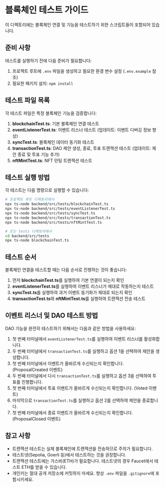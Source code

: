 # 블록체인 테스트 가이드

이 디렉토리에는 블록체인 연결 및 기능을 테스트하기 위한 스크립트들이 포함되어 있습니다.

## 준비 사항

테스트를 실행하기 전에 다음 준비가 필요합니다:

1. 프로젝트 루트에 `.env` 파일을 생성하고 필요한 환경 변수 설정 (`.env.example` 참조)
2. 필요한 패키지 설치: `npm install`

## 테스트 파일 목록

각 테스트 파일은 특정 블록체인 기능을 검증합니다:

1. **blockchainTest.ts**: 기본 블록체인 연결 테스트
2. **eventListenerTest.ts**: 이벤트 리스너 테스트 (업데이트: 이벤트 디버깅 정보 향상)
3. **syncTest.ts**: 블록체인 데이터 동기화 테스트
4. **transactionTest.ts**: DAO 제안 생성, 종료, 투표 트랜잭션 테스트 (업데이트: 제안 종료 및 투표 기능 추가)
5. **nftMintTest.ts**: NFT 민팅 트랜잭션 테스트

## 테스트 실행 방법

각 테스트는 다음 명령으로 실행할 수 있습니다:

```bash
# 프로젝트 루트 디렉토리에서
npx ts-node backend/src/tests/blockchainTest.ts
npx ts-node backend/src/tests/eventListenerTest.ts
npx ts-node backend/src/tests/syncTest.ts
npx ts-node backend/src/tests/transactionTest.ts
npx ts-node backend/src/tests/nftMintTest.ts

# 또는 tests 디렉토리에서
cd backend/src/tests
npx ts-node blockchainTest.ts
```

## 테스트 순서

블록체인 연결을 테스트할 때는 다음 순서로 진행하는 것이 좋습니다:

1. 먼저 **blockchainTest.ts**를 실행하여 기본 연결이 되는지 확인
2. **eventListenerTest.ts**를 실행하여 이벤트 리스너가 제대로 작동하는지 테스트
3. **syncTest.ts**를 실행하여 과거 이벤트 동기화가 제대로 되는지 확인
4. **transactionTest.ts**와 **nftMintTest.ts**를 실행하여 트랜잭션 전송 테스트

## 이벤트 리스너 및 DAO 테스트 방법

DAO 기능을 완전히 테스트하기 위해서는 다음과 같은 방법을 사용하세요:

1. 첫 번째 터미널에서 `eventListenerTest.ts`를 실행하여 이벤트 리스너를 활성화합니다.
2. 두 번째 터미널에서 `transactionTest.ts`를 실행하고 옵션 1을 선택하여 제안을 생성합니다.
3. 첫 번째 터미널에서 이벤트가 올바르게 수신되는지 확인합니다. (ProposalCreated 이벤트)
4. 두 번째 터미널에서 다시 `transactionTest.ts`를 실행하고 옵션 3을 선택하여 투표를 진행합니다.
5. 첫 번째 터미널에서 투표 이벤트가 올바르게 수신되는지 확인합니다. (Voted 이벤트)
6. 마지막으로 `transactionTest.ts`를 실행하고 옵션 2를 선택하여 제안을 종료합니다.
7. 첫 번째 터미널에서 종료 이벤트가 올바르게 수신되는지 확인합니다. (ProposalClosed 이벤트)


## 참고 사항

- 트랜잭션 테스트는 실제 블록체인에 트랜잭션을 전송하므로 주의가 필요합니다.
- 테스트넷(Sepolia, Goerli 등)에서 테스트하는 것을 권장합니다.
- 트랜잭션 테스트에는 가스비(ETH)가 필요합니다. 테스트넷의 경우 Faucet에서 테스트 ETH를 받을 수 있습니다.
- 개인키는 절대 공개 저장소에 커밋하지 마세요. 항상 `.env` 파일을 `.gitignore`에 포함시키세요. 